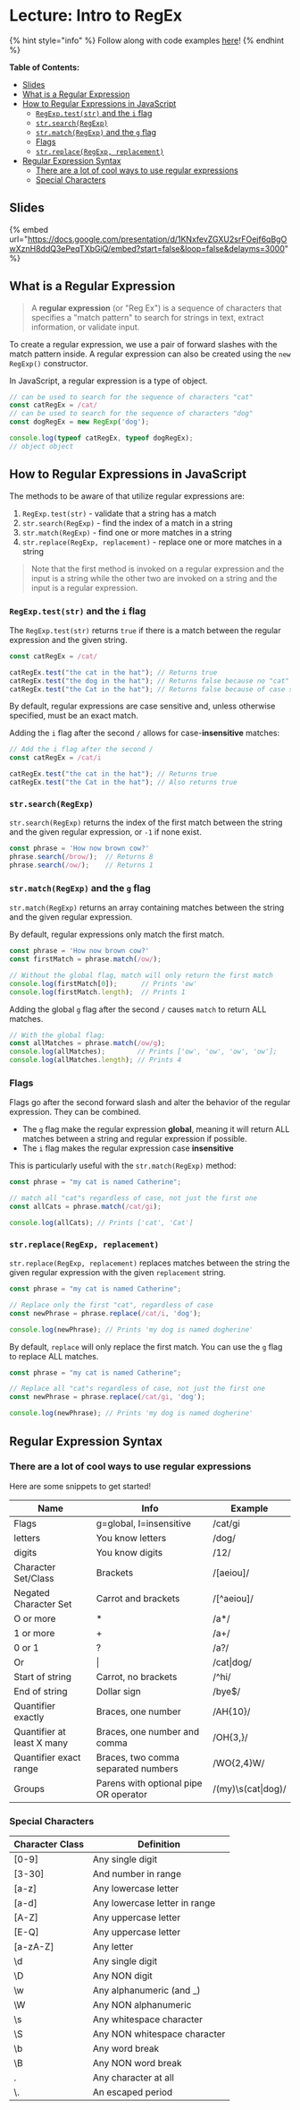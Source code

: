 # Lecture: Intro to RegEx

{% hint style="info" %}
Follow along with code examples [here](https://github.com/The-Marcy-Lab-School/1-2-2-regex)!
{% endhint %}


**Table of Contents:**
- [Slides](#slides)
- [What is a Regular Expression](#what-is-a-regular-expression)
- [How to Regular Expressions in JavaScript](#how-to-regular-expressions-in-javascript)
  - [`RegExp.test(str)` and the `i` flag](#regexpteststr-and-the-i-flag)
  - [`str.search(RegExp)`](#strsearchregexp)
  - [`str.match(RegExp)` and the `g` flag](#strmatchregexp-and-the-g-flag)
  - [Flags](#flags)
  - [`str.replace(RegExp, replacement)`](#strreplaceregexp-replacement)
- [Regular Expression Syntax](#regular-expression-syntax)
  - [There are a lot of cool ways to use regular expressions](#there-are-a-lot-of-cool-ways-to-use-regular-expressions)
  - [Special Characters](#special-characters)


## Slides

{% embed url="https://docs.google.com/presentation/d/1KNxfevZGXU2srFOejf6qBgOwXznH8ddQ3ePeqTXbGiQ/embed?start=false&loop=false&delayms=3000" %}

## What is a Regular Expression

> A **regular expression** (or "Reg Ex") is a sequence of characters that specifies a "match pattern" to search for strings in text, extract information, or validate input.

To create a regular expression, we use a pair of forward slashes with the match pattern inside. A regular expression can also be created using the `new RegExp()` constructor.

In JavaScript, a regular expression is a type of object.

```js
// can be used to search for the sequence of characters "cat"
const catRegEx = /cat/  
// can be used to search for the sequence of characters "dog"
const dogRegEx = new RegExp('dog');

console.log(typeof catRegEx, typeof dogRegEx);
// object object
```

## How to Regular Expressions in JavaScript

The methods to be aware of that utilize regular expressions are:
1. `RegExp.test(str)` - validate that a string has a match
2. `str.search(RegExp)` - find the index of a match in a string
3. `str.match(RegExp)` - find one or more matches in a string
4. `str.replace(RegExp, replacement)` - replace one or more matches in a string

> Note that the first method is invoked on a regular expression and the input is a string while the other two are invoked on a string and the input is a regular expression.

### `RegExp.test(str)` and the `i` flag

The `RegExp.test(str)` returns `true` if there is a match between the regular expression and the given string.

```js
const catRegEx = /cat/ 

catRegEx.test("the cat in the hat"); // Returns true
catRegEx.test("the dog in the hat"); // Returns false because no "cat"
catRegEx.test("the Cat in the hat"); // Returns false because of case sensitivity
```

By default, regular expressions are case sensitive and, unless otherwise specified, must be an exact match.

Adding the `i` flag after the second `/` allows for case-**insensitive** matches:

```js
// Add the i flag after the second /
const catRegEx = /cat/i 

catRegEx.test("the cat in the hat"); // Returns true
catRegEx.test("the Cat in the hat"); // Also returns true
```

### `str.search(RegExp)`

`str.search(RegExp)` returns the index of the first match between the string and the given regular expression, or `-1` if none exist.

```js
const phrase = 'How now brown cow?'
phrase.search(/brow/);  // Returns 8
phrase.search(/ow/);    // Returns 1
```

### `str.match(RegExp)` and the `g` flag

`str.match(RegExp)` returns an array containing matches between the string and the given regular expression. 

By default, regular expressions only match the first match. 

```js
const phrase = 'How now brown cow?'
const firstMatch = phrase.match(/ow/);

// Without the global flag, match will only return the first match
console.log(firstMatch[0]);      // Prints 'ow'
console.log(firstMatch.length);  // Prints 1
```

Adding the global `g` flag after the second `/` causes `match` to return ALL matches.

```js
// With the global flag:
const allMatches = phrase.match(/ow/g);
console.log(allMatches);        // Prints ['ow', 'ow', 'ow', 'ow'];
console.log(allMatches.length); // Prints 4
```

### Flags

Flags go after the second forward slash and alter the behavior of the regular expression. They can be combined.

* The `g` flag make the regular expression **global**, meaning it will return ALL matches between a string and regular expression if possible. 
* The `i` flag makes the regular expression case **insensitive**

This is particularly useful with the `str.match(RegExp)` method:

```js
const phrase = "my cat is named Catherine";

// match all "cat"s regardless of case, not just the first one
const allCats = phrase.match(/cat/gi); 

console.log(allCats); // Prints ['cat', 'Cat']
```

### `str.replace(RegExp, replacement)`

`str.replace(RegExp, replacement)` replaces matches between the string the given regular expression with the given `replacement` string. 

```js
const phrase = "my cat is named Catherine";

// Replace only the first "cat", regardless of case
const newPhrase = phrase.replace(/cat/i, 'dog');

console.log(newPhrase); // Prints 'my dog is named dogherine'
```

By default, `replace` will only replace the first match. You can use the `g` flag to replace ALL matches.

```js
const phrase = "my cat is named Catherine";

// Replace all "cat"s regardless of case, not just the first one
const newPhrase = phrase.replace(/cat/gi, 'dog');

console.log(newPhrase); // Prints 'my dog is named dogherine'
```

## Regular Expression Syntax

### There are a lot of cool ways to use regular expressions

Here are some snippets to get started! 

| **Name**                   | **Info**                              | **Example**        |
| -------------------------- | ------------------------------------- | ------------------ |
| Flags                      | g=global, I=insensitive               | /cat/gi            |
| letters                    | You know letters                      | /dog/              |
| digits                     | You know digits                       | /12/               |
| Character Set/Class        | Brackets                              | /[aeiou]/          |
| Negated Character Set      | Carrot and brackets                   | /[^aeiou]/         |
| O or more                  | *                                     | /a*/               |
| 1 or more                  | +                                     | /a+/               |
| 0 or 1                     | ?                                     | /a?/               |
| Or                         | \|                                    | /cat\|dog/         |
| Start of string            | Carrot, no brackets                   | /^hi/              |
| End of string              | Dollar sign                           | /bye$/             |
| Quantifier exactly         | Braces, one number                    | /AH{10}/           |
| Quantifier at least X many | Braces, one number and comma          | /OH{3,}/           |
| Quantifier exact range     | Braces, two comma separated numbers   | /WO{2,4}W/         |
| Groups                     | Parens with optional pipe OR operator | /(my)\s(cat\|dog)/ |


### Special Characters 

| Character Class | Definition                    |
| --------------- | ----------------------------- |
| [0-9]           | Any single digit              |
| [3-30]          | And number in range           |
| [a-z]           | Any lowercase letter          |
| [a-d]           | Any lowercase letter in range |
| [A-Z]           | Any uppercase letter          |
| [E-Q]           | Any uppercase letter          |
| [a-zA-Z]        | Any letter                    |
| \d              | Any single digit              |
| \D              | Any NON digit                 |
| \w              | Any alphanumeric (and _)      |
| \W              | Any NON alphanumeric          |
| \s              | Any whitespace character      |
| \S              | Any NON whitespace character  |
| \b              | Any word break                |
| \B              | Any NON word break            |
| .               | Any character at all          |
| \\.             | An escaped period             |